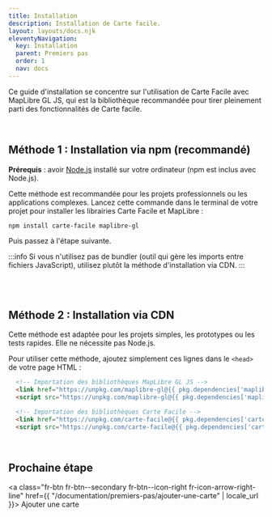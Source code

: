 ```yaml
---
title: Installation
description: Installation de Carte facile.
layout: layouts/docs.njk
eleventyNavigation:
  key: Installation
  parent: Premiers pas
  order: 1
  nav: docs 
---
```


Ce guide d'installation se concentre sur l'utilisation de Carte Facile avec MapLibre GL JS, qui est la bibliothèque recommandée pour tirer pleinement parti des fonctionnalités de Carte facile.

<br>

## Méthode 1 : Installation via npm (recommandé)

**Prérequis** : avoir [Node.js](https://nodejs.org/fr) installé sur votre ordinateur (npm est inclus avec Node.js).

Cette méthode est recommandée pour les projets professionnels ou les applications complexes. Lancez cette commande dans le terminal de votre projet pour installer les librairies Carte Facile et MapLibre :
```bash
npm install carte-facile maplibre-gl
```

Puis passez à l'étape suivante.

:::info
Si vous n'utilisez pas de bundler (outil qui gère les imports entre fichiers JavaScript), utilisez plutôt la méthode d'installation via CDN.
:::

<br><br>

## Méthode 2 : Installation via CDN

Cette méthode est adaptée pour les projets simples, les prototypes ou les tests rapides. Elle ne nécessite pas Node.js.

Pour utiliser cette méthode, ajoutez simplement ces lignes dans le `<head>` de votre page HTML :

```html
  <!-- Importation des bibliothèques MapLibre GL JS -->
  <link href="https://unpkg.com/maplibre-gl@{{ pkg.dependencies['maplibre-gl'] }}/dist/maplibre-gl.css" rel="stylesheet" />
  <script src="https://unpkg.com/maplibre-gl@{{ pkg.dependencies['maplibre-gl'] }}/dist/maplibre-gl.js"></script>

  <!-- Importation des bibliothèques Carte Facile -->
  <link href="https://unpkg.com/carte-facile@{{ pkg.dependencies['carte-facile'] }}/dist/carte-facile.css" rel="stylesheet" />
  <script src="https://unpkg.com/carte-facile@{{ pkg.dependencies['carte-facile'] }}/dist/carte-facile.js"></script> 
```

<br>

## Prochaine étape

<a class="fr-btn fr-btn--secondary fr-btn--icon-right fr-icon-arrow-right-line"
  href={{ "/documentation/premiers-pas/ajouter-une-carte" | locale_url }}>
  Ajouter une carte
</a>